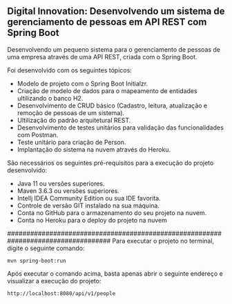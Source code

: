 <h2>Digital Innovation: Desenvolvendo um sistema de gerenciamento de pessoas em API REST com Spring Boot</h2>

Desenvolvendo um pequeno sistema para o gerenciamento de pessoas de uma empresa através de uma API REST, criada com o Spring Boot.

Foi desenvolvido com os seguintes tópicos:

* Modelo de projeto com o Spring Boot Initialzr.
* Criação de modelo de dados para o mapeamento de entidades ultilizando o banco H2.
* Desenvolvimento de CRUD básico (Cadastro, leitura, atualização e remoção de pessoas de um sistema).
* Ultilização do padrão arquitetural REST.
* Desenvolvimento de testes unitários para validação das funcionalidades com Postman.
* Teste unitário para criação de Person.
* Implantação do sistema na nuvem através do Heroku.


São necessários os seguintes pré-requisitos para a execução do projeto desenvolvido:

* Java 11 ou versões superiores.
* Maven 3.6.3 ou versões superiores.
* Intellj IDEA Community Edition ou sua IDE favorita.
* Controle de versão GIT instalado na sua máquina.
* Conta no GitHub para o armazenamento do seu projeto na nuvem.
* Conta no Heroku para o deploy do projeto na nuvem

  

###################################################################################
Para executar o projeto no terminal, digite o seguinte comando:
```shell script
mvn spring-boot:run 
```

Após executar o comando acima, basta apenas abrir o seguinte endereço e visualizar a execução do projeto:

```
http://localhost:8080/api/v1/people
```





